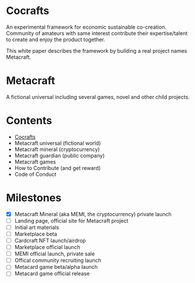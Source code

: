 # Cocrafts
An experimental framework for economic sustainable co-creation.  
Community of amateurs with same interest contribute their expertise/talent to create and enjoy the product together.

This white paper describes the framework by building a real project names Metacraft.

# Metacraft
A fictional universal including several games, novel and other child projects.

# Contents
- [Cocrafts](/cocraft/main.md)
- Metacraft universal (fictional world)
- Metacraft mineral (cryptocurrency)
- Metacraft guardian (public company)
- Metacraft games
- How to Contribute (and get reward)
- Code of Conduct

# Milestones
- [x] Metacraft Mineral (aka MEMI, the cryptocurrency) private launch
- [ ] Landing page, official site for Metacraft project
- [ ] Initial art materials
- [ ] Marketplace beta
- [ ] Cardcraft NFT launch/airdrop
- [ ] Marketplace official launch
- [ ] MEMI official launch, private sale
- [ ] Offical community recruiting launch
- [ ] Metacard game beta/alpha launch
- [ ] Metacard game official release 

